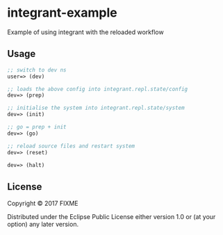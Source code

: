 # integrant-example

Example of using integrant with the reloaded workflow

## Usage

```clojure
;; switch to dev ns
user=> (dev)

;; loads the above config into integrant.repl.state/config
dev=> (prep)

;; initialise the system into integrant.repl.state/system
dev=> (init)

;; go = prep + init
dev=> (go)

;; reload source files and restart system
dev=> (reset)

dev=> (halt)
```

## License

Copyright © 2017 FIXME

Distributed under the Eclipse Public License either version 1.0 or (at
your option) any later version.
